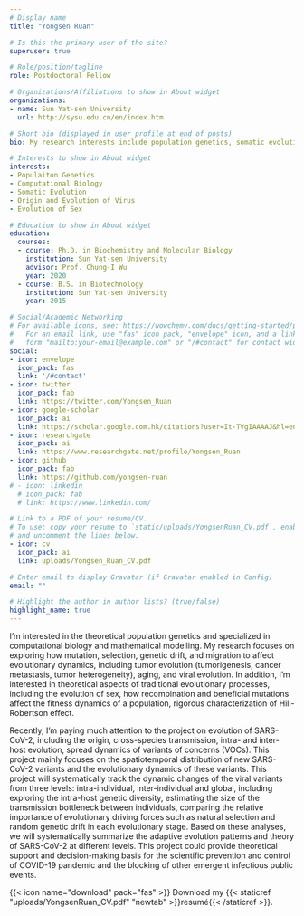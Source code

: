 ```yaml
---
# Display name
title: "Yongsen Ruan"

# Is this the primary user of the site?
superuser: true

# Role/position/tagline
role: Postdoctoral Fellow 

# Organizations/Affiliations to show in About widget
organizations:
- name: Sun Yat-sen University
  url: http://sysu.edu.cn/en/index.htm

# Short bio (displayed in user profile at end of posts)
bio: My research interests include population genetics, somatic evolution, origin and evolution of virus, evolution of sex.

# Interests to show in About widget
interests:
- Populaiton Genetics
- Computational Biology
- Somatic Evolution
- Origin and Evolution of Virus
- Evolution of Sex

# Education to show in About widget
education:
  courses:
  - course: Ph.D. in Biochemistry and Molecular Biology
    institution: Sun Yat-sen University
    advisor: Prof. Chung-I Wu
    year: 2020
  - course: B.S. in Biotechnology
    institution: Sun Yat-sen University
    year: 2015

# Social/Academic Networking
# For available icons, see: https://wowchemy.com/docs/getting-started/page-builder/#icons
#   For an email link, use "fas" icon pack, "envelope" icon, and a link in the
#   form "mailto:your-email@example.com" or "/#contact" for contact widget.
social:
- icon: envelope
  icon_pack: fas
  link: '/#contact'
- icon: twitter
  icon_pack: fab
  link: https://twitter.com/Yongsen_Ruan
- icon: google-scholar
  icon_pack: ai
  link: https://scholar.google.com.hk/citations?user=It-TVgIAAAAJ&hl=en
- icon: researchgate
  icon_pack: ai
  link: https://www.researchgate.net/profile/Yongsen_Ruan
- icon: github
  icon_pack: fab
  link: https://github.com/yongsen-ruan
# - icon: linkedin
  # icon_pack: fab
  # link: https://www.linkedin.com/

# Link to a PDF of your resume/CV.
# To use: copy your resume to `static/uploads/YongsenRuan_CV.pdf`, enable `ai` icons in `params.toml`, 
# and uncomment the lines below.
- icon: cv
  icon_pack: ai
  link: uploads/Yongsen_Ruan_CV.pdf

# Enter email to display Gravatar (if Gravatar enabled in Config)
email: ""

# Highlight the author in author lists? (true/false)
highlight_name: true
---
```


I’m interested in the theoretical population genetics and specialized in computational biology and mathematical modelling. My research focuses on exploring how mutation, selection, genetic drift, and migration to affect evolutionary dynamics, including tumor evolution (tumorigenesis, cancer metastasis, tumor heterogeneity), aging, and viral evolution. In addition, I’m interested in theoretical aspects of traditional evolutionary processes, including the evolution of sex, how recombination and beneficial mutations affect the fitness dynamics of a population, rigorous characterization of Hill-Robertson effect. 

Recently, I’m paying much attention to the project on evolution of SARS-CoV-2, including the origin, cross-species transmission, intra- and inter-host evolution, spread dynamics of variants of concerns (VOCs). This project mainly focuses on the spatiotemporal distribution of new SARS-CoV-2 variants and the evolutionary dynamics of these variants. This project will systematically track the dynamic changes of the viral variants from three levels: intra-individual, inter-individual and global, including exploring the intra-host genetic diversity, estimating the size of the transmission bottleneck between individuals, comparing the relative importance of evolutionary driving forces such as natural selection and random genetic drift in each evolutionary stage. Based on these analyses, we will systematically summarize the adaptive evolution patterns and theory of SARS-CoV-2 at different levels. This project could provide theoretical support and decision-making basis for the scientific prevention and control of COVID-19 pandemic and the blocking of other emergent infectious public events.



{{< icon name="download" pack="fas" >}} Download my {{< staticref "uploads/YongsenRuan_CV.pdf" "newtab" >}}resumé{{< /staticref >}}.
